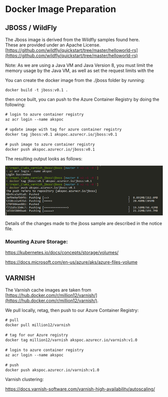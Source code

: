 # Docker Image Preparation

## JBOSS / WildFly

The Jboss image is derived from the Wildfly samples found here.  
These are provided under an Apache License.  
[https://github.com/wildfly/quickstart/tree/master/helloworld-rs](https://github.com/wildfly/quickstart/tree/master/helloworld-rs)

Note: As we are using a Java VM and Java Version 8, you must limit the memory usage by the Java VM, as well as set the request limits with the 

You can create the docker image from the ./jboss folder by running:

```shell
docker build -t jboss:v0.1 .
```

then once built, you can push to the Azure Container Registry by doing the following:

```shell
# login to azure container registry
az acr login --name akspoc

# update image with tag for azure container registry
docker tag jboss:v0.1 akspoc.azurecr.io/jboss:v0.1

# push image to azure container registry
docker push akspoc.azurecr.io/jboss:v0.1
```

The resulting output looks as follows:

![jboss push](./images/jboss_push.PNG)

Details of the changes made to the jboss sample are described in the notice file.

### Mounting Azure Storage:

https://kubernetes.io/docs/concepts/storage/volumes/

https://docs.microsoft.com/en-us/azure/aks/azure-files-volume

## VARNISH

The Varnish cache images are taken from [https://hub.docker.com/r/million12/varnish/](https://hub.docker.com/r/million12/varnish/).

We pull locally, retag, then push to our Azure Container Registry:

```shell
# pull
docker pull million12/varnish

# tag for our Azure registry
docker tag million12/varnish akspoc.azurecr.io/varnish:v1.0

# login to azure container registry
az acr login --name akspoc

# push
docker push akspoc.azurecr.io/varnish:v1.0
```

Varnish clustering:

https://docs.varnish-software.com/varnish-high-availability/autoscaling/

